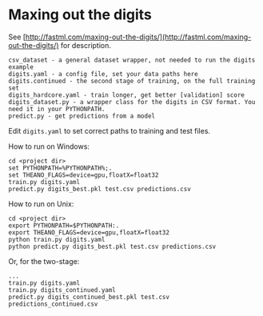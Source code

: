 Maxing out the digits
=====================

See [http://fastml.com/maxing-out-the-digits/](http://fastml.com/maxing-out-the-digits/) for description.
	
	csv_dataset - a general dataset wrapper, not needed to run the digits example
	digits.yaml - a config file, set your data paths here
	digits.continued - the second stage of training, on the full training set
	digits_hardcore.yaml - train longer, get better [validation] score
	digits_dataset.py - a wrapper class for the digits in CSV format. You need it in your PYTHONPATH.
	predict.py - get predictions from a model
	
Edit `digits.yaml` to set correct paths to training and test files.	
	
How to run on Windows:
	
	cd <project dir>
	set PYTHONPATH=%PYTHONPATH%;.
	set THEANO_FLAGS=device=gpu,floatX=float32
	train.py digits.yaml
	predict.py digits_best.pkl test.csv predictions.csv

How to run on Unix:

	cd <project dir>
	export PYTHONPATH=$PYTHONPATH:.
	export THEANO_FLAGS=device=gpu,floatX=float32
	python train.py digits.yaml
	python predict.py digits_best.pkl test.csv predictions.csv
	
Or, for the two-stage:

	...
	train.py digits.yaml
	train.py digits_continued.yaml
	predict.py digits_continued_best.pkl test.csv predictions_continued.csv